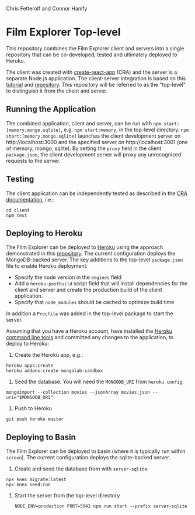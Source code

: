 Chris Fetterolf and Connor Hanify

# Film Explorer Top-level

This repository combines the Film Explorer client and servers into a single repository that can be co-developed, tested and ultimately deployed to Heroku.

The client was created with [create-react-app](https://github.com/facebookincubator/create-react-app) (CRA) and the server is a separate Node.js application. The client-server integration is based on this [tutorial](https://www.fullstackreact.com/articles/using-create-react-app-with-a-server/) and [repository](https://github.com/fullstackreact/food-lookup-demo). This repository will be referred to as the "top-level" to distinguish it from the client and server.

## Running the Application

The combined application, client and server, can be run with `npm start:[memory,mongo,sqlite]`, e.g. `npm start:memory`, in the top-level directory. `npm start:[memory,mongo,sqlite]` launches the client development server on http://localhost:3000 and the specified server on http://localhost:3001 (one of memory, mongo, sqlite). By setting the `proxy` field in the client `package.json`, the client development server will proxy any unrecognized requests to the server.

## Testing

The client application can be independently tested as described in the [CRA documentation](https://github.com/facebookincubator/create-react-app/blob/master/packages/react-scripts/template/README.md#running-tests), i.e.:

```
cd client
npm test
```

## Deploying to Heroku

The Film Explorer can be deployed to [Heroku](heroku.com) using the approach demonstrated in this [repository](https://github.com/mars/heroku-cra-node). The current configuration deploys the MongoDB-backed server. The key additions to the top-level `package.json` file to enable Heroku deployment:

* Specify the node version in the `engines` field
* Add a `heroku-postbuild` script field that will install dependencies for the client and server and create the production build of the client application.
* Specify that `node_modules` should be cached to optimize build time

In addition a `Procfile` was added in the top-level package to start the server.

Assuming that you have a Heroku account, have installed the [Heroku command line tools](https://devcenter.heroku.com/articles/heroku-cli) and committed any changes to the application, to deploy to Heroku:

1. Create the Heroku app, e.g.:

  ```
  heroku apps:create
  heroku addons:create mongolab:sandbox
  ```

1. Seed the database. You will need the `MONGODB_URI` from `heroku config`.

  ```
  mongoimport --collection movies --jsonArray movies.json --uri="$MONGODB_URI"
  ```

1. Push to Heroku

  ```
  git push heroku master
  ```

## Deploying to Basin

The Film Explorer can be deployed to basin (where it is typically run within `screen`). The current configuration deploys the sqlite-backed server.

1. Create and seed the database from with `server-sqlite`:

  ```
  npx knex migrate:latest
  npx knex seed:run
  ```

1. Start the server from the top-level directory

	```
	NODE_ENV=production PORT=5042 npm run start --prefix server-sqlite
	```
